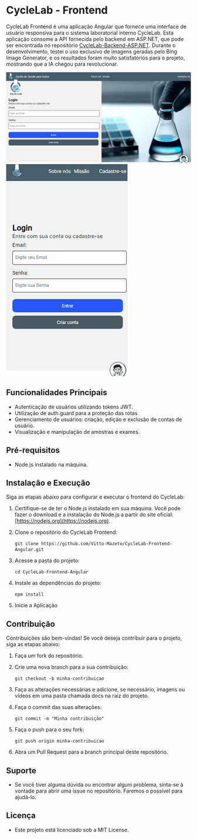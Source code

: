 # CycleLab - Frontend

CycleLab Frontend é uma aplicação Angular que fornece uma interface de usuário responsiva para o sistema laboratorial interno CycleLab. Esta aplicação consome a API fornecida pelo backend em ASP.NET, que pode ser encontrada no repositório [CycleLab-Backend-ASP.NET](https://github.com/Vitto-Mazeto/CycleLab-Backend-ASP.NET). Durante o desenvolvimento, testei o uso exclusivo de imagens geradas pelo Bing Image Generator, e os resultados foram muito satisfatórios para o projeto, mostrando que a IA chegou para revolucionar.

![GIF 1](docs/images/gif-desktop.gif)
![GIF 2](docs/images/gif-mobile.gif)


## Funcionalidades Principais

- Autenticação de usuários utilizando tokens JWT.
- Utilização de auth.guard para a proteção das rotas
- Gerenciamento de usuários: criação, edição e exclusão de contas de usuário.
- Visualização e manipulação de amostras e exames.

## Pré-requisitos

- Node.js instalado na máquina.

## Instalação e Execução

Siga as etapas abaixo para configurar e executar o frontend do CycleLab:

1. Certifique-se de ter o Node.js instalado em sua máquina. Você pode fazer o download e a instalação do Node.js a partir do site oficial: [https://nodejs.org](https://nodejs.org).

2. Clone o repositório do CycleLab Frontend:

   ```shell
   git clone https://github.com/Vitto-Mazeto/CycleLab-Frontend-Angular.git
    ```
3. Acesse a pasta do projeto:
    ```shell
    cd CycleLab-Frontend-Angular
    ```
4. Instale as dependências do projeto:
    ```shell
    npm install
    ```
5. Inicie a Aplicação

## Contribuição
Contribuições são bem-vindas! Se você deseja contribuir para o projeto, siga as etapas abaixo:

1. Faça um fork do repositório.

2. Crie uma nova branch para a sua contribuição:

    ```shell
    git checkout -b minha-contribuicao
    ```
3. Faça as alterações necessárias e adicione, se necessário, imagens ou vídeos em uma pasta chamada docs na raiz do projeto.

4. Faça o commit das suas alterações:
    ```shell
    git commit -m "Minha contribuição"
    ```
5. Faça o push para o seu fork:
    ```shell
    git push origin minha-contribuicao
    ```
6. Abra um Pull Request para a branch principal deste repositório.


## Suporte
- Se você tiver alguma dúvida ou encontrar algum problema, sinta-se à vontade para abrir uma issue no repositório. Faremos o possível para ajudá-lo.

## Licença
- Este projeto está licenciado sob a MIT License.